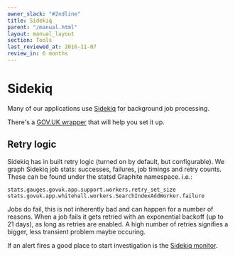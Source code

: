 ```yaml
---
owner_slack: "#2ndline"
title: Sidekiq
parent: "/manual.html"
layout: manual_layout
section: Tools
last_reviewed_at: 2016-11-07
review_in: 6 months
---
```


# Sidekiq

Many of our applications use
[Sidekiq](https://github.com/mperham/sidekiq) for background job
processing.

There's a [GOV.UK wrapper](https://github.com/alphagov/govuk_sidekiq) that will help you set it up.

## Retry logic

Sidekiq has in built retry logic (turned on by default, but
configurable). We graph Sidekiq job stats: successes, failures, job
timings and retry counts. These can be found under the statsd Graphite
namespace. i.e.:

```
stats.gauges.govuk.app.support.workers.retry_set_size
stats.govuk.app.whitehall.workers.SearchIndexAddWorker.failure
```

Jobs do fail, this is not inherently bad and can happen for a number of
reasons. When a job fails it gets retried with an exponential backoff
(up to 21 days), as long as retries are enabled. A high number of
retries signifies a bigger, less transient problem maybe occuring.

If an alert fires a good place to start
investigation is the [Sidekiq monitor](monitor-sidekiq-workers.html).
